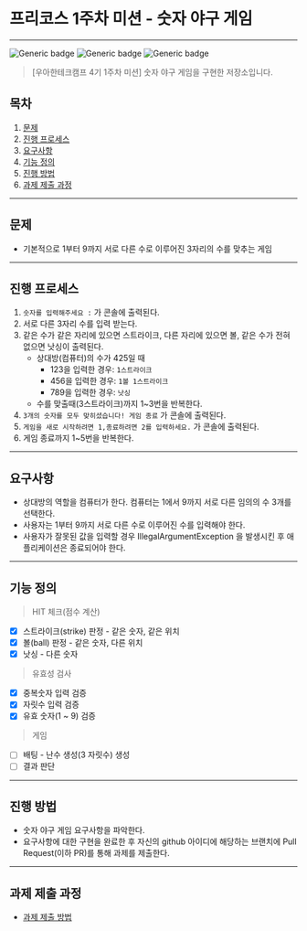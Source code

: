 # 프리코스 1주차 미션 - 숫자 야구 게임

---
![Generic badge](https://img.shields.io/badge/precourse-week1-lightgrey.svg)
![Generic badge](https://img.shields.io/badge/test-2_passed-blue.svg)
![Generic badge](https://img.shields.io/badge/version-1.0.1-lightgrey.svg)

> [우아한테크캠프 4기 1주차 미션] 숫자 야구 게임을 구현한 저장소입니다.

## 목차

1. [문제](#문제)
2. [진행 프로세스](#진행-프로세스)
3. [요구사항](#요구사항)
4. [기능 정의](#기능-정의)
5. [진행 방법](#진행-방법)
6. [과제 제출 과정](#과제-제출-과정)

---
## 문제
* 기본적으로 1부터 9까지 서로 다른 수로 이루어진 3자리의 수를 맞추는 게임

---
## 진행 프로세스
1. `숫자를 입력해주세요 :` 가 콘솔에 출력된다.
2. 서로 다른 3자리 수를 입력 받는다.
3. 같은 수가 같은 자리에 있으면 스트라이크, 다른 자리에 있으면 볼, 같은 수가 전혀 없으면 낫싱이 출력된다.
   - 상대방(컴퓨터)의 수가 425일 때
     + 123을 입력한 경우: `1스트라이크`
     + 456을 입력한 경우: `1볼 1스트라이크`
     + 789을 입력한 경우: `낫싱`
   - 수를 맞출때(3스트라이크)까지 1~3번을 반복한다.   
4. `3개의 숫자를 모두 맞히셨습니다! 게임 종료` 가 콘솔에 출력된다.
5. `게임을 새로 시작하려면 1,종료하려면 2를 입력하세요.` 가 콘솔에 출력된다.
6. 게임 종료까지 1~5번을 반복한다.

---
## 요구사항
* 상대방의 역할을 컴퓨터가 한다. 컴퓨터는 1에서 9까지 서로 다른 임의의 수 3개를 선택한다.
* 사용자는 1부터 9까지 서로 다른 수로 이루어진 수를 입력해야 한다.
* 사용자가 잘못된 값을 입력할 경우 IllegalArgumentException 을 발생시킨 후 애플리케이션은 종료되어야 한다.

---
## 기능 정의
> HIT 체크(점수 계산)
- [x] 스트라이크(strike) 판정 - 같은 숫자, 같은 위치
- [x] 볼(ball) 판정 - 같은 숫자, 다른 위치
- [x] 낫싱 - 다른 숫자

> 유효성 검사
- [x] 중복숫자 입력 검증
- [x] 자릿수 입력 검증
- [x] 유효 숫자(1 ~ 9) 검증

> 게임
- [ ] 배팅 - 난수 생성(3 자릿수) 생성
- [ ] 결과 판단

---
## 진행 방법
* 숫자 야구 게임 요구사항을 파악한다.
* 요구사항에 대한 구현을 완료한 후 자신의 github 아이디에 해당하는 브랜치에 Pull Request(이하 PR)를 통해 과제를 제출한다.

---
## 과제 제출 과정
* [과제 제출 방법](https://github.com/next-step/nextstep-docs/tree/master/precourse)